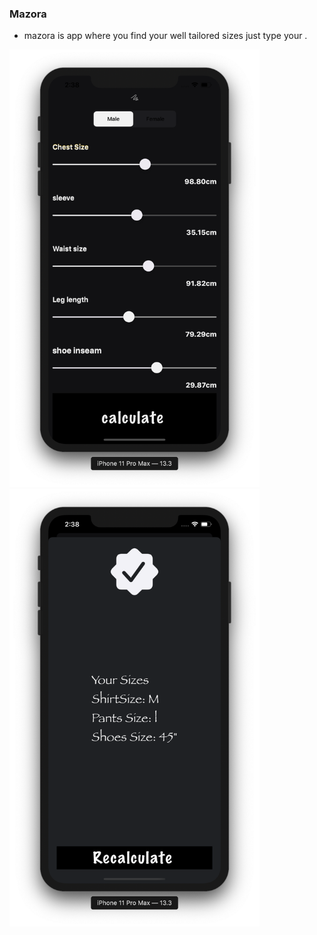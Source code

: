  ### Mazora 


 
<ul>

<li> mazora is app where you find your well tailored sizes just type your  .</li>
 </ul>






 <img src="Mazora/shot.png" width="400" height="700"> <img src="Mazora/shot2.png" width="400" height="700">


